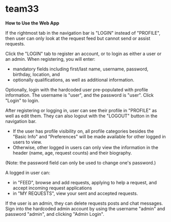 # team33

**How to Use the Web App**

If the rightmost tab in the navigation bar is "LOGIN" instead of "PROFILE", then user can only look at the request feed but cannot send or assist requests. 

Click the "LOGIN" tab to register an account, or to login as either a user or an admin. When registering, you will enter:
* mandatory fields including first/last name, username, password, birthday, location, and 
* optionally qualifications, as well as additional information. 

Optionally, login with the hardcoded user pre-populated with profile information. The username is "user", and the password is "user". Click "Login" to login.

After registering or logging in, user can see their profile in "PROFILE" as well as edit them. They can also logout with the "LOGOUT" button in the navigation bar.
- If the user has profile visibility on, all profile categories besides the "Basic Info" and "Preferences" will be made available for other logged in users to view.
- Otherwise, other logged in users can only view the information in the header (name, age, request counts) and their biography.

(Note: the password field can only be used to change one's password.)

A logged in user can:
* in "FEED", browse and add requests, applying to help a request, and accept incoming request applications
* in "MY REQUESTS", view your sent and accepted requests.

If the user is an admin, they can delete requests posts and chat messages. Sign into the hardcoded admin account by using the username "admin" and password "admin", and clicking "Admin Login".

